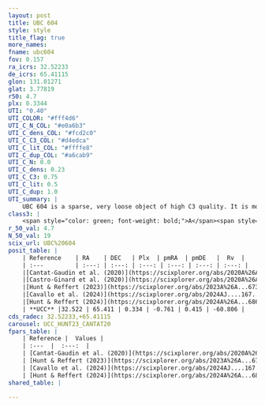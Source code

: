 ```yaml
---
layout: post
title: UBC 604
style: style
title_flag: true
more_names: 
fname: ubc604
fov: 0.157
ra_icrs: 32.52233
de_icrs: 65.41115
glon: 131.01271
glat: 3.77819
r50: 4.7
plx: 0.3344
UTI: "0.40"
UTI_COLOR: "#fff4d6"
UTI_C_N_COL: "#e0a6b3"
UTI_C_dens_COL: "#fcd2c0"
UTI_C_C3_COL: "#d4edca"
UTI_C_lit_COL: "#ffffe8"
UTI_C_dup_COL: "#a6cab9"
UTI_C_N: 0.0
UTI_C_dens: 0.23
UTI_C_C3: 0.75
UTI_C_lit: 0.5
UTI_C_dup: 1.0
UTI_summary: |
    UBC 604 is a sparse, very loose object of high C3 quality. It is moderately studied in the literature.<br><br><span style="color: #99180f; font-weight: bold;">Warning: </span>contains less than 25 stars with <i>P>0.5</i> estimated.
class3: |
    <span style="color: green; font-weight: bold;">A</span><span style="color: #FFC300; font-weight: bold;">B</span>
r_50_val: 4.7
N_50_val: 19
scix_url: UBC%20604
posit_table: |
    | Reference    | RA    | DEC   | Plx  | pmRA  | pmDE   |  Rv  |
    | :---         | :---: | :---: | :---: | :---: | :---: | :---: |
    |[Cantat-Gaudin et al. (2020)](https://scixplorer.org/abs/2020A%26A...640A...1C) | 32.546 | 65.42 | 0.327 | -0.728 | 0.486 | -- |
    |[Castro-Ginard et al. (2020)](https://scixplorer.org/abs/2020A%26A...635A..45C) | 32.56 | 65.416 | 0.321 | -0.723 | 0.488 | -- |
    |[Hunt & Reffert (2023)](https://scixplorer.org/abs/2023A%26A...673A.114H) | 32.431 | 65.42 | 0.34 | -0.74 | 0.412 | -60.805 |
    |[Cavallo et al. (2024)](https://scixplorer.org/abs/2024AJ....167...12C) | 32.582 | 65.403 | 0.342 | -- | -- | -- |
    |[Hunt & Reffert (2024)](https://scixplorer.org/abs/2024A%26A...686A..42H) | 32.431 | 65.42 | 0.34 | -0.74 | 0.412 | -60.805 |
    | **UCC** |32.522 | 65.411 | 0.334 | -0.761 | 0.415 | -60.806 | 
cds_radec: 32.52233,+65.41115
carousel: UCC_HUNT23_CANTAT20
fpars_table: |
    | Reference |  Values |
    | :---  |  :---:  |
    | [Cantat-Gaudin et al. (2020)](https://scixplorer.org/abs/2020A%26A...640A...1C) | `AVNN=2.6, DMNN=12.39, AgeNN=7.19` |
    | [Hunt & Reffert (2023)](https://scixplorer.org/abs/2023A%26A...673A.114H) | `AV50=3.153, diffAV50=1.546, MOD50=12.311, logAge50=7.533` |
    | [Cavallo et al. (2024)](https://scixplorer.org/abs/2024AJ....167...12C) | `AV50=2.85, dMod50=12.71, logAge50=7.15, [Fe/H]50=0.58` |
    | [Hunt & Reffert (2024)](https://scixplorer.org/abs/2024A%26A...686A..42H) | `MassJ=291.210` |
shared_table: |
    
---
```

